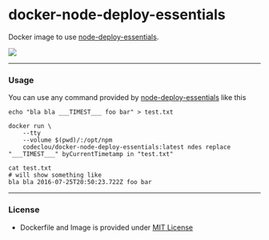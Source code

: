 # docker-node-deploy-essentials
Docker image to use [node-deploy-essentials](https://github.com/codeclou/node-deploy-essentials).

![](https://codeclou.github.io/doc/docker-warranty.svg?v5)


-----

### Usage

You can use any command provided by [node-deploy-essentials](https://github.com/codeclou/node-deploy-essentials) like this

```
echo "bla bla ___TIMEST___ foo bar" > test.txt

docker run \
    --tty 
    --volume $(pwd)/:/opt/npm 
    codeclou/docker-node-deploy-essentials:latest ndes replace "___TIMEST___" byCurrentTimetamp in "test.txt"

cat test.txt
# will show something like 
bla bla 2016-07-25T20:50:23.722Z foo bar
```

-----

### License

  * Dockerfile and Image is provided under [MIT License](https://github.com/codeclou/docker-node-deploy-essentials/blob/master/LICENSE.md)
